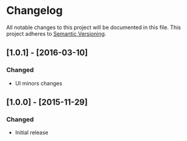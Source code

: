 # Changelog
All notable changes to this project will be documented in this file.
This project adheres to [Semantic Versioning](http://semver.org/).

## [1.0.1] - [2016-03-10]
### Changed
- UI minors changes

## [1.0.0] - [2015-11-29]
### Changed
- Initial release